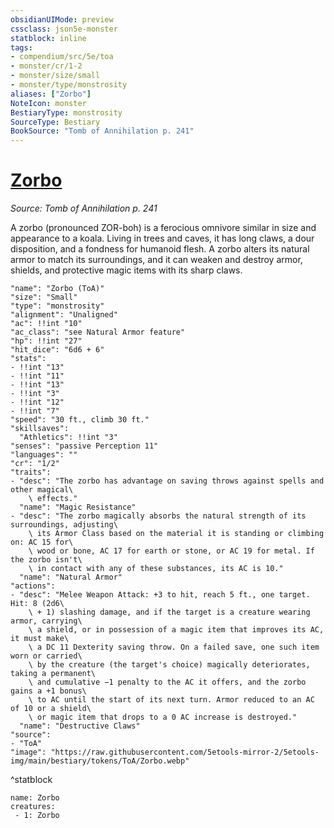 ```yaml
---
obsidianUIMode: preview
cssclass: json5e-monster
statblock: inline
tags:
- compendium/src/5e/toa
- monster/cr/1-2
- monster/size/small
- monster/type/monstrosity
aliases: ["Zorbo"]
NoteIcon: monster
BestiaryType: monstrosity
SourceType: Bestiary
BookSource: "Tomb of Annihilation p. 241"
---
```

# [Zorbo](2-Mechanics/CLI/bestiary/monstrosity/zorbo-toa.md)
*Source: Tomb of Annihilation p. 241*  

A zorbo (pronounced ZOR-boh) is a ferocious omnivore similar in size and appearance to a koala. Living in trees and caves, it has long claws, a dour disposition, and a fondness for humanoid flesh. A zorbo alters its natural armor to match its surroundings, and it can weaken and destroy armor, shields, and protective magic items with its sharp claws.

```statblock
"name": "Zorbo (ToA)"
"size": "Small"
"type": "monstrosity"
"alignment": "Unaligned"
"ac": !!int "10"
"ac_class": "see Natural Armor feature"
"hp": !!int "27"
"hit_dice": "6d6 + 6"
"stats":
- !!int "13"
- !!int "11"
- !!int "13"
- !!int "3"
- !!int "12"
- !!int "7"
"speed": "30 ft., climb 30 ft."
"skillsaves":
  "Athletics": !!int "3"
"senses": "passive Perception 11"
"languages": ""
"cr": "1/2"
"traits":
- "desc": "The zorbo has advantage on saving throws against spells and other magical\
    \ effects."
  "name": "Magic Resistance"
- "desc": "The zorbo magically absorbs the natural strength of its surroundings, adjusting\
    \ its Armor Class based on the material it is standing or climbing on: AC 15 for\
    \ wood or bone, AC 17 for earth or stone, or AC 19 for metal. If the zorbo isn't\
    \ in contact with any of these substances, its AC is 10."
  "name": "Natural Armor"
"actions":
- "desc": "Melee Weapon Attack: +3 to hit, reach 5 ft., one target. Hit: 8 (2d6\
    \ + 1) slashing damage, and if the target is a creature wearing armor, carrying\
    \ a shield, or in possession of a magic item that improves its AC, it must make\
    \ a DC 11 Dexterity saving throw. On a failed save, one such item worn or carried\
    \ by the creature (the target's choice) magically deteriorates, taking a permanent\
    \ and cumulative −1 penalty to the AC it offers, and the zorbo gains a +1 bonus\
    \ to AC until the start of its next turn. Armor reduced to an AC of 10 or a shield\
    \ or magic item that drops to a 0 AC increase is destroyed."
  "name": "Destructive Claws"
"source":
- "ToA"
"image": "https://raw.githubusercontent.com/5etools-mirror-2/5etools-img/main/bestiary/tokens/ToA/Zorbo.webp"
```
^statblock

```encounter-table
name: Zorbo
creatures:
 - 1: Zorbo
```
